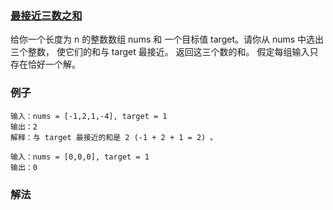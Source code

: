 ### [最接近三数之和](https://leetcode.cn/problems/3sum-closest/)
给你一个长度为 n 的整数数组 nums 和 一个目标值 target。请你从 nums 中选出三个整数，
使它们的和与 target 最接近。
返回这三个数的和。
假定每组输入只存在恰好一个解。
### 例子
```text
输入：nums = [-1,2,1,-4], target = 1
输出：2
解释：与 target 最接近的和是 2 (-1 + 2 + 1 = 2) 。
```

```text
输入：nums = [0,0,0], target = 1
输出：0
```
### 解法
